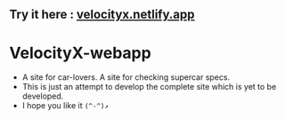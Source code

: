## Try it here : [velocityx.netlify.app](https://velocityx.netlify.app/)
# VelocityX-webapp
- A site for car-lovers. A site for checking supercar specs. 
- This is just an attempt to develop the complete site which is yet to be developed.
- I hope you like it ``(^-^)↗``
